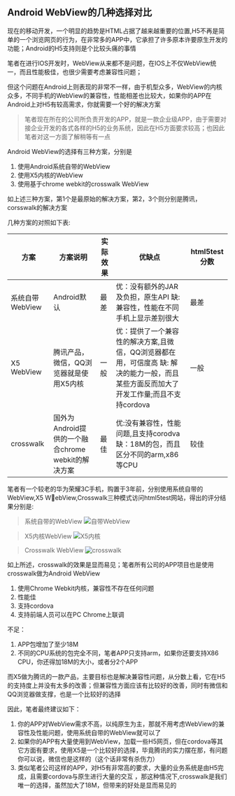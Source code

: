 ## Android WebView的几种选择对比

现在的移动开发，一个明显的趋势是HTML占据了越来越重要的位置,H5不再是简单的一个浏览网页的行为，在非常多的APP中，它承担了许多原本许要原生开发的功能；Android的H5支持则是个比较头痛的事情

<!--more-->

笔者在进行IOS开发时，WebView从来都不是问题，在IOS上不仅WebView统一，而且性能极佳，也很少需要考虑兼容性问题；

但这个问题在Android上则表现的非常不一样，由于机型众多，WebView的内核众多，不同手机的WebView的兼容性，性能相差也比较大，如果你的APP在Android上对H5有较高需求，你就需要一个好的解决方案

>笔者现在所在的公司所负责开发的APP，就是一款企业级APP，由于需要对接企业开发的各式各样的H5的业务系统，因此在H5方面要求较高；也因此笔者对这一方面了解稍等有一点

Android WebView的选择有三种方案，分别是

1. 使用Android系统自带的WebView
2. 使用X5内核的WebView
3. 使用基于chrome webkit的crosswalk WebView

如上述三种方案，第1个是最原始的解决方案，第2，3个则分别是腾讯，corsswalk的解决方案

几种方案的对照如下表:

| 方案 | 方案说明| 实际效果 | 优缺点 | html5test分数|
|----------|---------|--------|-------|-------|
| 系统自带WebView | Android默认 | 最差 | 优：没有额外的JAR及负担，原生API 缺: 兼容性，性能在不同手机上显示差别很大 | 最差 |
| X5 WebView | 腾讯产品，微信，QQ浏览器就是使用X5内核 | 一般 | 优：提供了一个兼容性的解决方案,且微信，QQ浏览器都在用，可信度高  缺: 解决的能力一般，而且某些方面反而加大了开发工作量;而且不支持cordova | 一般| 
| crosswalk | 国外为Android提供的一个融合chrome webkit的解决方案 | 最佳 | 优:没有兼容性，性能问题,且支持corodva 缺：18M的包，而且区分不同的arm,x86等CPU | 较佳

笔者有一个较老的华为荣耀3C手机，购置于3年前，分别使用系统自带的WebView,X5 WebView,Crosswalk三种模式访问html5test网站，得出的评分结果分别是:

> 系统自带的WebView
![自带WebView](http://media.openpanda.org/android_webview_orignal.jpeg)

> X5内核WebView
![X5内核](http://media.openpanda.org/android_webview_x5.jpeg)

> Crosswalk WebView
![crosswalk](http://media.openpanda.org/android_webview_crosswalk.jpeg)


如上所述，crosswalk的效果是显而易见；笔者所有公司的APP项目也是使用crosswalk做为Android WebView

1. 使用Chrome Webkit内核，兼容性不存在任何问题
2. 性能佳
3. 支持cordova
4. 支持前端人员可以在PC Chrome上联调

不足：

1. APP包增加了至少18M
2. 不同的CPU系统的包完全不同，笔者APP只支持arm，如果你还要支持X86 CPU，你还得加18M的大小，或者分2个APP


而X5做为腾讯的一款产品，主要目标也是解决兼容性问题，从分数上看，它在H5的支持度上并没有太多的改善；但兼容性方面应该有比较好的改善，同时有微信和QQ浏览器做支撑，也是一个比较好的选择

因此，笔者最终建议如下：

1. 你的APP对WebView需求不高，以纯原生为主，那就不用考虑WebView的兼容性及性能问题，使用系统自带的WebView就可以了
2. 如果你的APP有大量使用到WebView，加载一些H5网页，但在cordova等其它方面有要求，使用X5是一个比较好的选择，毕竟腾讯的实力摆在那，有问题你可以说，微信也是这样的（这个话非常有杀伤力）
3. 类似笔者公司这样的APP，对H5有非常高的要求，大量的业务系统是由H5完成，且需要cordova与原生进行大量的交互 ，那这种情况下,crosswalk是我们唯一的选择，虽然加大了18M，但带来的好处是显而易见的

